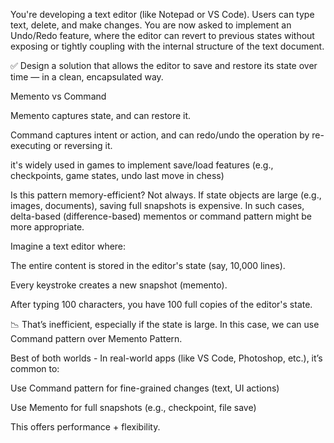 You're developing a text editor (like Notepad or VS Code).
Users can type text, delete, and make changes.
You are now asked to implement an Undo/Redo feature, where the editor can revert to previous states without exposing or tightly coupling with the internal structure of the text document.

✅ Design a solution that allows the editor to save and restore its state over time — in a clean, encapsulated way.

Memento vs Command

Memento captures state, and can restore it.

Command captures intent or action, and can redo/undo the operation by re-executing or reversing it.

it's widely used in games to implement save/load features (e.g., checkpoints, game states, undo last move in chess)

Is this pattern memory-efficient?
Not always.
If state objects are large (e.g., images, documents), saving full snapshots is expensive.
In such cases, delta-based (difference-based) mementos or command pattern might be more appropriate.

Imagine a text editor where:

The entire content is stored in the editor's state (say, 10,000 lines).

Every keystroke creates a new snapshot (memento).

After typing 100 characters, you have 100 full copies of the editor's state.

📉 That’s inefficient, especially if the state is large. In this case, we can use Command pattern over Memento Pattern.

Best of both worlds - In real-world apps (like VS Code, Photoshop, etc.), it’s common to:

Use Command pattern for fine-grained changes (text, UI actions)

Use Memento for full snapshots (e.g., checkpoint, file save)

This offers performance + flexibility.
